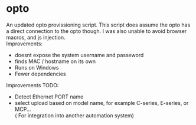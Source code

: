 # opto
An updated opto provissioning script.
This script does assume the opto has a direct connection to the opto  though. I was also unable to avoid browser macros, and js injection.
<br>Improvements:<br>
<ul>
  <li>doesnt expose the system username and passeword</li>
  <li>finds MAC / hostname on its own</li>
  <li>Runs on Windows</li>
  <li>Fewer dependencies</li>
</ul>


Improvements TODO:
<ul>
   <li>Detect Ethernet PORT name</li>
   <li>select upload based on model name, for example C-series, E-series, or MCP...<br>
      ( For integration into another automation system) <br></li>

</ul>
